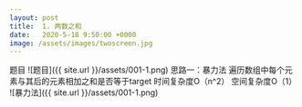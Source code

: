 ```yaml
---
layout: post
title:  1. 两数之和
date:   2020-5-18 9:50:00 +0000
image: /assets/images/twoscreen.jpg
---
```

题目
![题目]({{ site.url }}/assets/001-1.png)
思路一：暴力法
遍历数组中每个元素与其后的元素相加之和是否等于target
时间复杂度O（n^2）
空间复杂度O（1）
![暴力法]({{ site.url }}/assets/001-1.png)

